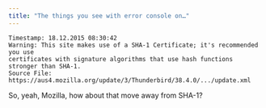 ```yaml
---
title: "The things you see with error console on…"
---
```



<pre><code>Timestamp: 18.12.2015 08:30:42
Warning: This site makes use of a SHA-1 Certificate; it's recommended you use
certificates with signature algorithms that use hash functions stronger than SHA-1.
Source File: https://aus4.mozilla.org/update/3/Thunderbird/38.4.0/.../update.xml
</code></pre>

<p>So, yeah, Mozilla, how about that move away from SHA-1?</p>